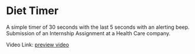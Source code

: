 # Diet Timer

A simple timer of 30 seconds with the last 5 seconds with an alerting beep.
Submission of an Internship Assignment at a Health Care company.

Video Link: [preview video](https://drive.google.com/file/d/1BAlkrgZU0wBHCdglprQzDYBHIomR8Iew/view?usp=sharing)
